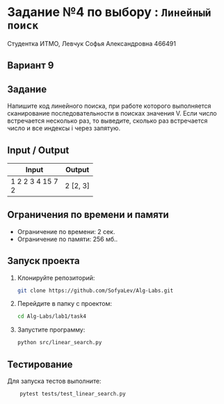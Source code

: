 # Задание №4 по выбору : `Линейный поиск`

Студентка ИТМО, Левчук Софья Александровна 466491

## Вариант 9

## Задание 

Напишите код линейного поиска, при работе которого выполняется сканирование последовательности в поисках значения V. Если число встречается несколько раз, то выведите, сколько раз встречается
число и все индексы i через запятую.

## Input / Output

| Input                 | Output    |
|-----------------------|-----------|
| 1 2 2 3 4 15 7 <br/>2 | 2 [2, 3]  |


## Ограничения по времени и памяти

- Ограничение по времени: 2 сек.
- Ограничение по памяти: 256 мб..


## Запуск проекта
1. Клонируйте репозиторий:
   ```bash
   git clone https://github.com/SofyaLev/Alg-Labs.git
   ```
2. Перейдите в папку с проектом:
   ```bash
   cd Alg-Labs/lab1/task4
   ```
3. Запустите программу:
   ```bash
   python src/linear_search.py
   ```


## Тестирование
Для запуска тестов выполните:
```bash
    pytest tests/test_linear_search.py
```